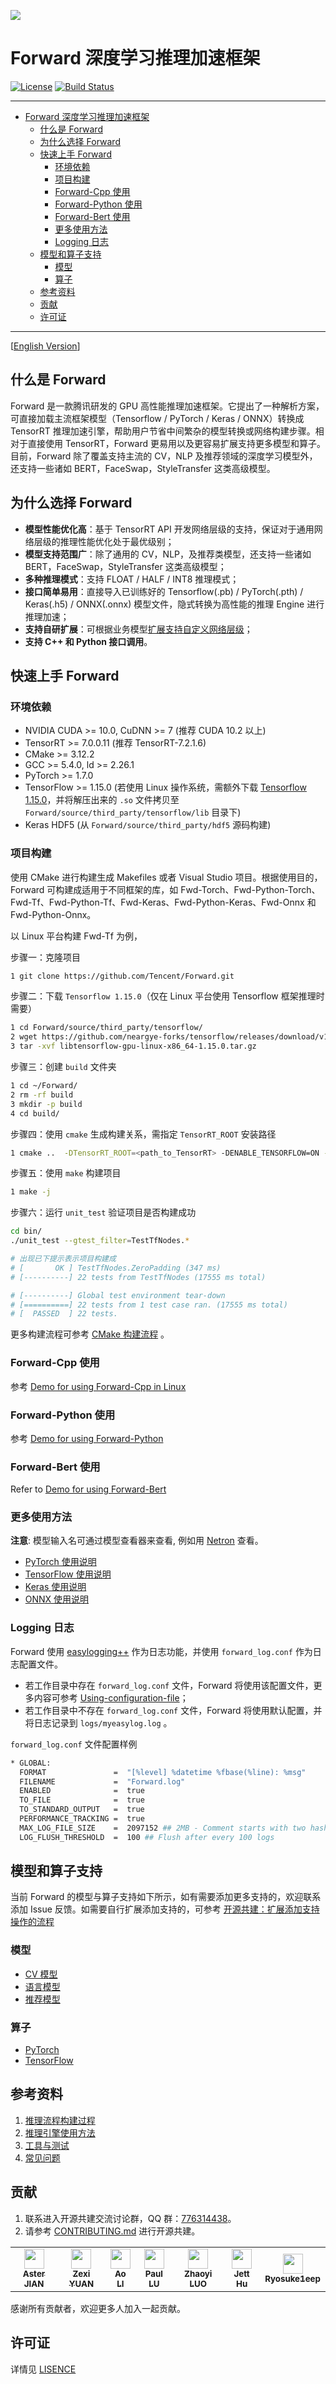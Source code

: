 ![](doc/img/forward_logo_1.png)

# Forward 深度学习推理加速框架

[![License](https://img.shields.io/badge/license-Apache--2.0-blue)](LICENSE) [![Build Status](https://travis-ci.com/Tencent/Forward.svg?branch=master)](https://travis-ci.com/Tencent/Forward)

----

- [Forward 深度学习推理加速框架](#forward-深度学习推理加速框架)
  - [什么是 Forward](#什么是-forward)
  - [为什么选择 Forward](#为什么选择-forward)
  - [快速上手 Forward](#快速上手-forward)
    - [环境依赖](#环境依赖)
    - [项目构建](#项目构建)
    - [Forward-Cpp 使用](#forward-cpp-使用)
    - [Forward-Python 使用](#forward-python-使用)
    - [Forward-Bert 使用](#forward-bert-使用)
    - [更多使用方法](#更多使用方法)
    - [Logging 日志](#logging-日志)
  - [模型和算子支持](#模型和算子支持)
    - [模型](#模型)
    - [算子](#算子)
  - [参考资料](#参考资料)
  - [贡献](#贡献)
  - [许可证](#许可证)

----

[[English Version](README_EN.md)]

## 什么是 Forward

Forward 是一款腾讯研发的 GPU 高性能推理加速框架。它提出了一种解析方案，可直接加载主流框架模型（Tensorflow / PyTorch / Keras / ONNX）转换成 TensorRT 推理加速引擎，帮助用户节省中间繁杂的模型转换或网络构建步骤。相对于直接使用 TensorRT，Forward 更易用以及更容易扩展支持更多模型和算子。目前，Forward 除了覆盖支持主流的 CV，NLP 及推荐领域的深度学习模型外，还支持一些诸如 BERT，FaceSwap，StyleTransfer 这类高级模型。

## 为什么选择 Forward

- **模型性能优化高**：基于 TensorRT API 开发网络层级的支持，保证对于通用网络层级的推理性能优化处于最优级别；
- **模型支持范围广**：除了通用的 CV，NLP，及推荐类模型，还支持一些诸如 BERT，FaceSwap，StyleTransfer 这类高级模型；
- **多种推理模式**：支持 FLOAT / HALF / INT8 推理模式；
- **接口简单易用**：直接导入已训练好的 Tensorflow(.pb) / PyTorch(.pth) / Keras(.h5) / ONNX(.onnx) 模型文件，隐式转换为高性能的推理 Engine 进行推理加速；
- **支持自研扩展**：可根据业务模型[扩展支持自定义网络层级](doc/cn/usages/add_support_op_CN.md)；
- **支持 C++ 和 Python 接口调用**。

## 快速上手 Forward

### 环境依赖

- NVIDIA CUDA >= 10.0, CuDNN >= 7 (推荐 CUDA 10.2 以上)
- TensorRT >= 7.0.0.11 (推荐 TensorRT-7.2.1.6)
- CMake >= 3.12.2
- GCC >= 5.4.0, ld >= 2.26.1
- PyTorch >= 1.7.0
- TensorFlow >= 1.15.0 (若使用 Linux 操作系统，需额外下载 [Tensorflow 1.15.0](https://github.com/neargye-forks/tensorflow/releases)，并将解压出来的 `.so` 文件拷贝至 `Forward/source/third_party/tensorflow/lib` 目录下)
- Keras HDF5 (从 `Forward/source/third_party/hdf5` 源码构建)

### 项目构建

使用 CMake 进行构建生成 Makefiles 或者 Visual Studio 项目。根据使用目的，Forward 可构建成适用于不同框架的库，如 Fwd-Torch、Fwd-Python-Torch、Fwd-Tf、Fwd-Python-Tf、Fwd-Keras、Fwd-Python-Keras、Fwd-Onnx 和 Fwd-Python-Onnx。

以 Linux 平台构建 Fwd-Tf 为例，

步骤一：克隆项目
```bash
1 git clone https://github.com/Tencent/Forward.git
```
步骤二：下载 `Tensorflow 1.15.0`（仅在 Linux 平台使用 Tensorflow 框架推理时需要）
```bash
1 cd Forward/source/third_party/tensorflow/
2 wget https://github.com/neargye-forks/tensorflow/releases/download/v1.15.0/libtensorflow-cpu-linux-x86_64-1.15.0.tar.gz
3 tar -xvf libtensorflow-gpu-linux-x86_64-1.15.0.tar.gz
```
步骤三：创建 `build` 文件夹
```bash
1 cd ~/Forward/
2 rm -rf build
3 mkdir -p build
4 cd build/
```
步骤四：使用 `cmake` 生成构建关系，需指定 `TensorRT_ROOT` 安装路径
```bash
1 cmake ..  -DTensorRT_ROOT=<path_to_TensorRT> -DENABLE_TENSORFLOW=ON -DENABLE_UNIT_TESTS=ON
```
步骤五：使用 `make` 构建项目
```bash
1 make -j
```
步骤六：运行 `unit_test` 验证项目是否构建成功
```bash
cd bin/
./unit_test --gtest_filter=TestTfNodes.*

# 出现已下提示表示项目构建成
# [       OK ] TestTfNodes.ZeroPadding (347 ms)
# [----------] 22 tests from TestTfNodes (17555 ms total)

# [----------] Global test environment tear-down
# [==========] 22 tests from 1 test case ran. (17555 ms total)
# [  PASSED  ] 22 tests.
```

更多构建流程可参考 [CMake 构建流程](doc/cn/usages/cmake_build_CN.md) 。

### Forward-Cpp 使用

参考 [Demo for using Forward-Cpp in Linux](demo/fwd_cpp/ReadMe_CN.md)

### Forward-Python 使用

参考 [Demo for using Forward-Python](demo/fwd_py/ReadMe_CN.md)

### Forward-Bert 使用

Refer to [Demo for using Forward-Bert](demo/bert/README_CN.md)

### 更多使用方法

**注意**: 模型输入名可通过模型查看器来查看, 例如用 [Netron](https://github.com/lutzroeder/Netron) 查看。

- [PyTorch 使用说明](doc/cn/usages/torch_usage_CN.md)
- [TensorFlow 使用说明](doc/cn/usages/tf_usage_CN.md)
- [Keras 使用说明](doc/cn/usages/keras_usage_CN.md)
- [ONNX 使用说明](doc/cn/usages/onnx_usage_CN.md)

### Logging 日志

Forward 使用 [easylogging++](https://github.com/amrayn/easyloggingpp) 作为日志功能，并使用 `forward_log.conf` 作为日志配置文件。 

- 若工作目录中存在 `forward_log.conf` 文件，Forward 将使用该配置文件，更多内容可参考 [Using-configuration-file](https://github.com/amrayn/easyloggingpp#using-configuration-file)；
- 若工作目录中不存在 `forward_log.conf` 文件，Forward 将使用默认配置，并将日志记录到 `logs/myeasylog.log` 。

`forward_log.conf` 文件配置样例
```bash
* GLOBAL:
  FORMAT               =  "[%level] %datetime %fbase(%line): %msg"
  FILENAME             =  "Forward.log"
  ENABLED              =  true
  TO_FILE              =  true
  TO_STANDARD_OUTPUT   =  true
  PERFORMANCE_TRACKING =  true
  MAX_LOG_FILE_SIZE    =  2097152 ## 2MB - Comment starts with two hashes (##)
  LOG_FLUSH_THRESHOLD  =  100 ## Flush after every 100 logs
```

## 模型和算子支持

当前 Forward 的模型与算子支持如下所示，如有需要添加更多支持的，欢迎联系添加 Issue 反馈。如需要自行扩展添加支持的，可参考 [开源共建：扩展添加支持操作的流程](doc/cn/usages/add_support_op_CN.md)

### 模型

- [CV 模型](doc/operator_support.md#cv)
- [语言模型](doc/operator_support.md#nlp)
- [推荐模型](doc/operator_support.md#recommender)

### 算子

- [PyTorch](doc/operator_support.md#pytorch)
- [TensorFlow](doc/operator_support.md#tensorflow)

## 参考资料
1. [推理流程构建过程](doc/cn/usages/forward_workflow_CN.md)
2. [推理引擎使用方法](doc/cn/usages/inference_engine_usage_CN.md)
3. [工具与测试](doc/cn/usages/tool_and_test_CN.md)
4. [常见问题](doc/cn/usages/FAQ_CN.md)

## 贡献   

1. 联系进入开源共建交流讨论群，QQ 群：[776314438](doc/img/qq_group_776314438.png)。
2. 请参考 [CONTRIBUTING.md](CONTRIBUTING.md) 进行开源共建。
   
<table>
<tr>
   <td align="center"><a href="https://github.com/aster2013"><img src="https://avatars.githubusercontent.com/u/5548857?s=460&amp;v=4" width="32px;" alt=""/><br /><sub><b>Aster JIAN</b></sub></a></td>
   <td align="center"><a href="https://github.com/yuanzexi"><img src="https://avatars.githubusercontent.com/u/14813536?s=460&amp;v=4" width="32px;" alt=""/><br /><sub><b>Zexi YUAN</b></sub></a></td>
   <td align="center"><a href="https://github.com/liao1995"><img src="https://avatars.githubusercontent.com/u/12250510?s=460&amp;v=4" width="32px;" alt=""/><br /><sub><b>Ao LI</b></sub></a></td>
   <td align="center"><a href="https://github.com/lujq96"><img src="https://avatars.githubusercontent.com/u/34331938?s=400&amp;v=4" width="32px;" alt=""/><br /><sub><b>Paul LU</b></sub></a></td>
   <td align="center"><a href="https://github.com/zhaoyiluo"><img src="https://avatars.githubusercontent.com/u/14813536?s=460&amp;v=4" width="32px;" alt=""/><br /><sub><b>Zhaoyi LUO</b></sub></a></td>
   <td align="center"><a href="https://github.com/JettHu"><img src="https://avatars.githubusercontent.com/u/35261585?s=400&amp;v=4" width="32px;" alt=""/><br /><sub><b>Jett Hu</b></sub></a></td>
   <td align="center"><a href="https://github.com/Ryosuke1eep"><img src="https://avatars.githubusercontent.com/u/80682051?s=400&amp;v=4" width="32px;" alt=""/><br /><sub><b>Ryosuke1eep</b></sub></a></td>
</tr>
</table>

感谢所有贡献者，欢迎更多人加入一起贡献。

## 许可证

详情见 [LISENCE](LICENSE)
